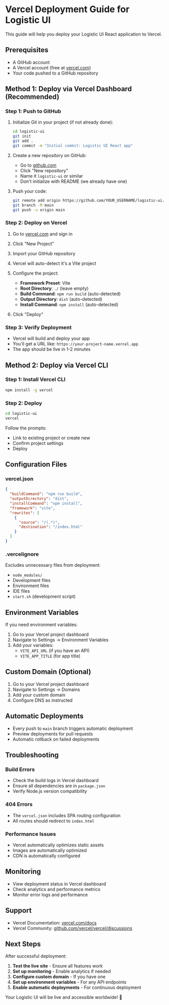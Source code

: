 # Vercel Deployment Guide for Logistic UI

This guide will help you deploy your Logistic UI React application to Vercel.

## Prerequisites

- A GitHub account
- A Vercel account (free at [vercel.com](https://vercel.com))
- Your code pushed to a GitHub repository

## Method 1: Deploy via Vercel Dashboard (Recommended)

### Step 1: Push to GitHub

1. Initialize Git in your project (if not already done):
   ```bash
   cd logistic-ui
   git init
   git add .
   git commit -m "Initial commit: Logistic UI React app"
   ```

2. Create a new repository on GitHub:
   - Go to [github.com](https://github.com)
   - Click "New repository"
   - Name it `logistic-ui` or similar
   - Don't initialize with README (we already have one)

3. Push your code:
   ```bash
   git remote add origin https://github.com/YOUR_USERNAME/logistic-ui.git
   git branch -M main
   git push -u origin main
   ```

### Step 2: Deploy on Vercel

1. Go to [vercel.com](https://vercel.com) and sign in
2. Click "New Project"
3. Import your GitHub repository
4. Vercel will auto-detect it's a Vite project
5. Configure the project:
   - **Framework Preset**: Vite
   - **Root Directory**: `./` (leave empty)
   - **Build Command**: `npm run build` (auto-detected)
   - **Output Directory**: `dist` (auto-detected)
   - **Install Command**: `npm install` (auto-detected)

6. Click "Deploy"

### Step 3: Verify Deployment

- Vercel will build and deploy your app
- You'll get a URL like: `https://your-project-name.vercel.app`
- The app should be live in 1-2 minutes

## Method 2: Deploy via Vercel CLI

### Step 1: Install Vercel CLI

```bash
npm install -g vercel
```

### Step 2: Deploy

```bash
cd logistic-ui
vercel
```

Follow the prompts:
- Link to existing project or create new
- Confirm project settings
- Deploy

## Configuration Files

### vercel.json
```json
{
  "buildCommand": "npm run build",
  "outputDirectory": "dist",
  "installCommand": "npm install",
  "framework": "vite",
  "rewrites": [
    {
      "source": "/(.*)",
      "destination": "/index.html"
    }
  ]
}
```

### .vercelignore
Excludes unnecessary files from deployment:
- `node_modules/`
- Development files
- Environment files
- IDE files
- `start.sh` (development script)

## Environment Variables

If you need environment variables:

1. Go to your Vercel project dashboard
2. Navigate to Settings → Environment Variables
3. Add your variables:
   - `VITE_API_URL` (if you have an API)
   - `VITE_APP_TITLE` (for app title)

## Custom Domain (Optional)

1. Go to your Vercel project dashboard
2. Navigate to Settings → Domains
3. Add your custom domain
4. Configure DNS as instructed

## Automatic Deployments

- Every push to `main` branch triggers automatic deployment
- Preview deployments for pull requests
- Automatic rollback on failed deployments

## Troubleshooting

### Build Errors
- Check the build logs in Vercel dashboard
- Ensure all dependencies are in `package.json`
- Verify Node.js version compatibility

### 404 Errors
- The `vercel.json` includes SPA routing configuration
- All routes should redirect to `index.html`

### Performance Issues
- Vercel automatically optimizes static assets
- Images are automatically optimized
- CDN is automatically configured

## Monitoring

- View deployment status in Vercel dashboard
- Check analytics and performance metrics
- Monitor error logs and performance

## Support

- Vercel Documentation: [vercel.com/docs](https://vercel.com/docs)
- Vercel Community: [github.com/vercel/vercel/discussions](https://github.com/vercel/vercel/discussions)

## Next Steps

After successful deployment:

1. **Test the live site** - Ensure all features work
2. **Set up monitoring** - Enable analytics if needed
3. **Configure custom domain** - If you have one
4. **Set up environment variables** - For any API endpoints
5. **Enable automatic deployments** - For continuous deployment

Your Logistic UI will be live and accessible worldwide! 🚀 